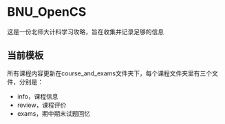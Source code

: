 # BNU_OpenCS
这是一份北师大计科学习攻略，旨在收集并记录足够的信息

## 当前模板
所有课程内容更新在course_and_exams文件夹下，每个课程文件夹里有三个文件，分别是：
- info，课程信息
- review，课程评价
- exams，期中期末试题回忆


